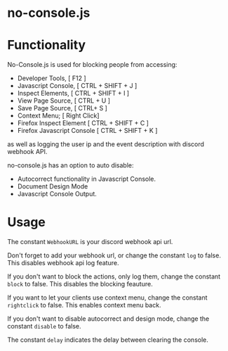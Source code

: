 # no-console.js



# Functionality


No-Console.js is used for blocking people from accessing:


- Developer Tools, [ F12 ]
- Javascript Console, [ CTRL + SHIFT + J ]
- Inspect Elements,  [ CTRL + SHIFT + I ]
- View Page Source, [ CTRL + U ]
- Save Page Source, [ CTRL+ S ]
- Context Menu; [ Right Click]
- Firefox Inspect Element [ CTRL + SHIFT + C ]
- Firefox Javascript Console [ CTRL + SHIFT + K ]

as well as logging the user ip and the event description with discord webhook API.

no-console.js has an option to auto disable:
- Autocorrect functionality in Javascript Console.
- Document Design Mode
- Javascript Console Output.

# Usage

The constant `WebhookURL` is your discord webhook api url.

Don't forget to add your webhook url, or change the constant `log` to false. This disables webhook api log feature.

If you don't want to block the actions, only log them, change the constant `block` to false. This disables the blocking feauture.

If you want to let your clients use context menu, change the constant `rightclick` to false. This enables context menu back.

If you don't want to disable autocorrect and design mode, change the constant `disable` to false. 

The constant `delay` indicates the delay between clearing the console.


